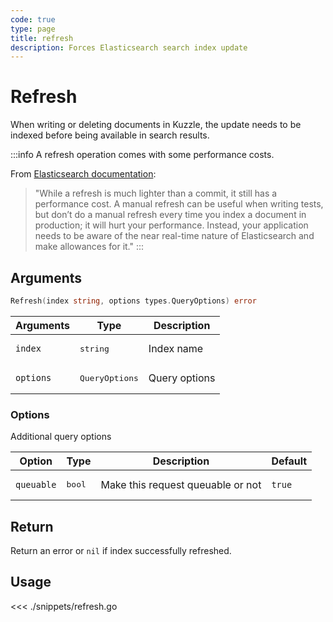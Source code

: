 ```yaml
---
code: true
type: page
title: refresh
description: Forces Elasticsearch search index update
---
```


# Refresh

When writing or deleting documents in Kuzzle, the update needs to be indexed before being available in search results.

:::info
A refresh operation comes with some performance costs.

From [Elasticsearch documentation](https://www.elastic.co/guide/en/elasticsearch/reference/5.6/docs-refresh.html):
> "While a refresh is much lighter than a commit, it still has a performance cost. A manual refresh can be useful when writing tests, but don’t do a manual refresh every time you index a document in production; it will hurt your performance. Instead, your application needs to be aware of the near real-time nature of Elasticsearch and make allowances for it."
:::

## Arguments

```go
Refresh(index string, options types.QueryOptions) error
```

| Arguments | Type         | Description   |
| --------- | ------------ | ------------- |
| `index`   | <pre>string</pre>       | Index name    |
| `options` | <pre>QueryOptions</pre> | Query options |

### **Options**

Additional query options

| Option     | Type | Description                       | Default |
| ---------- | ---- | --------------------------------- | ------- |
| `queuable` | <pre>bool</pre> | Make this request queuable or not | `true`  |

## Return

Return an error or `nil` if index successfully refreshed.

## Usage

<<< ./snippets/refresh.go
